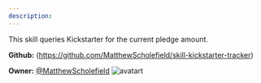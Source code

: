 ```yaml
---
description: 
---
```

This skill queries Kickstarter for the current pledge amount.

**Github:** (https://github.com/MatthewScholefield/skill-kickstarter-tracker)

**Owner:** [@MatthewScholefield](https://github.com/MatthewScholefield) ![avatart](https://avatars0.githubusercontent.com/u/5875019?v=4)


